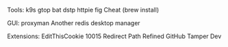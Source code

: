 Tools:
k9s
gtop
bat
dstp
httpie
fig
Cheat (brew install)

GUI:
proxyman
Another redis desktop manager

Extensions:
EditThisCookie
10015
Redirect Path
Refined GitHub
Tamper Dev
